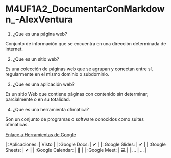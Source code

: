# M4UF1A2_DocumentarConMarkdown_-AlexVentura
1. ¿Que es una página web?

Conjunto de información que se encuentra en una dirección determinada de internet.

2. ¿Que es un sitio web?

Es una colección de páginas web que se agrupan y conectan entre sí, regularmente en el mismo dominio o subdominio.

3. ¿Que es una aplicación web?

Es un sitio Web que contiene páginas con contenido sin determinar, parcialmente o en su totalidad.

4. ¿Que es una herramienta ofimática?

Son un conjunto de programas o software conocidos como suites ofimáticas.

[Enlace a Herramientas de Google](https://www.google.com/intl/es-419/chrome/browser-tools/ "Haciendo click vas al link")

| :Aplicaciones: | Visto |
| :Google Docs: | ✔ |
| :Google Slides: | ✔ |
| :Google Sheets: | ✔ |
| :Google Calendar: | 📅 |
| :Google Meet: | 💻 |
| ... | ... |
